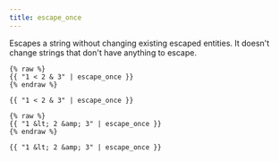 ```yaml
---
title: escape_once
---
```


Escapes a string without changing existing escaped entities. It doesn't change strings that don't have anything to escape.

```liquid
{% raw %}
{{ "1 < 2 & 3" | escape_once }}
{% endraw %}
```

```text
{{ "1 < 2 & 3" | escape_once }}
```

```liquid
{% raw %}
{{ "1 &lt; 2 &amp; 3" | escape_once }}
{% endraw %}
```

```text
{{ "1 &lt; 2 &amp; 3" | escape_once }}
```
